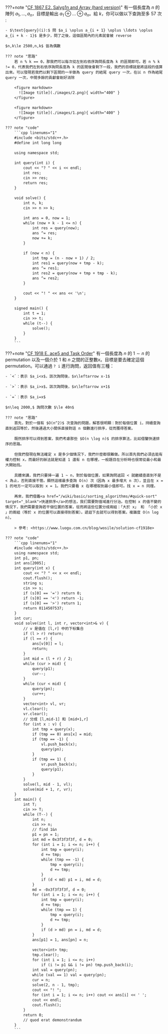???+note "[CF 1867 E2. Salyg1n and Array (hard version)](https://codeforces.com/contest/1867/problem/E2)"
	有一個長度為 $n$ 的陣列 $a_1,\ldots ,a_n$，目標是輸出 $a_1\oplus \ldots \oplus a_n$。給 $k$，你可以做以下查詢至多 57 次 :
	
	- $\text{query}(i):$ 問 $a_i \oplus a_{i + 1} \oplus \ldots \oplus a_{i + k - 1}$ 是多少，問了之後，這個區間內的元素就會被 reverse
	
	$n,k\le 2500,n,k$ 皆為偶數
	
	??? note "思路"
		若 n % k == 0，那我們可以每次從左到右依序詢問長度為 k 的區間即可。若 n % k != 0，代表我們左到右依序詢問長度為 k 的區間後會剩下一段，我們的目標就是將這段的值算出來。可以發現若我們以剩下區間的一半做為 query 的結尾 query 一次，在以 n 作為結尾 query 一次，中間多餘的貢獻會剛好消除
		
		<figure markdown>
	      ![Image title](./images/2.png){ width="400" }
	    </figure>
		
		<figure markdown>
	      ![Image title](./images/1.png){ width="400" }
	    </figure>
	    
	??? note "code"
		```cpp linenums="1"
		#include <bits/stdc++.h>
	    #define int long long
	
	    using namespace std;
	
	    int query(int i) {
	        cout << "? " << i << endl;
	        int res;
	        cin >> res;
	        return res;
	    }
	
	    void solve() {
	        int n, k;
	        cin >> n >> k;
	
	        int ans = 0, now = 1;
	        while (now + k - 1 <= n) {
	            int res = query(now);
	            ans ^= res;
	            now += k;
	        }
	
	        if (now < n) {
	            int tmp = (n - now + 1) / 2;
	            int res1 = query(now + tmp - k);
	            ans ^= res1;
	            int res2 = query(now + tmp + tmp - k);
	            ans ^= res2;
	        }
	
	        cout << "! " << ans << '\n';
	    }
	
	    signed main() {
	        int t = 1;
	        cin >> t;
	        while (t--) {
	            solve();
	        }
	    } 
	    ```
	    
???+note "[CF 1918 E. ace5 and Task Order](https://www.luogu.com.cn/problem/CF1918E)"
    有一個長度為 $n$ 的 $1\sim n$ 的 permutation 以及一個介於 $1$ 和 $n$ 之間的正整數$x$。目標是要去確定這個 permutation。可以通過 `? i` 進行詢問，返回值有三種：

    - `<`：表示 $a_i<x$，該次詢問後，$x\leftarrow x-1$

    - `>`：表示 $a_i>x$，該次詢問後，$x\leftarrow x+1$

    - `=`：表示 $a_i=x$

    $n\leq 2000,$ 詢問次數 $\le 40n$
    
    ??? note "思路"
    	首先，對於一個有 $O(n^2)$ 次查詢的問題，解答很明顯：對於每個位置 i，持續查詢直到返回等於，然後通過大小關係直接對這 n 個數進行排序，從而獲得答案。
    	
    	既然排序可以得到答案，我們考慮那些 $O(n \log n)$ 的排序算法，比如借鑒快速排序的思路。
    
    	但我們發現在無法確定 x 是多少個情況下，我們什麼都很難做。所以首先我們必須去能有權力控制 x，而最好的辦法就是知道 1 還有 n 在哪裡，一般題目在分析時也很常從最小和最大開始找。
    
		具體來講，我們只要掃一遍 1 ~ n，對於每個位置，如果詢問返回 < 就繼續查直到不是 < 為止，否則直接不管。顯然這樣最多查詢 O(n) 次（因為 x 最多增大 n 次），並且在 x = 1 的地方一定可以取到 x = 1。我們只要看 x 在哪裡取到最小值即可。找 x = n 同理。
		
		再來，我們借鑑<a href="/wiki/basic/sorting_algorithms/#quick-sort" target="_blank">快速排序</a>的想法，我们需要對值域進行分治。在控制 x 的值不變的情況下，我們需要查詢若干個位置的答案，從而將這些位置分成兩組：「大於 x」 和 「小於 x 」的兩組（等於 x 的位置可以直接得到答案）。遞迴下去就可以得到答案。複雜度 O(n log n)。
    	
    	> 參考: <https://www.luogu.com.cn/blog/wosile/solution-cf1918e>
    
    ??? note "code"
    	```cpp linenums="1"
    	#include <bits/stdc++.h>
        using namespace std;
        int p1, pn;
        int ans[2005];
        int query(int x) {
            cout << "? " << x << endl;
            cout.flush();
            string s;
            cin >> s;
            if (s[0] == '=') return 0;
            if (s[0] == '<') return -1;
            if (s[0] == '>') return 1;
            return 0114507537;
        }
        int cur;
        void solve(int l, int r, vector<int>& v) {
            // v 是值在 [l,r] 中的下标集合
            if (l > r) return;
            if (l == r) {
                ans[v[0]] = l;
                return;
            }
            int mid = (l + r) / 2;
            while (cur > mid) {
                query(p1);
                cur--;
            }
            while (cur < mid) {
                query(pn);
                cur++;
            }
            vector<int> vl, vr;
            vl.clear();
            vr.clear();
            // 分成 [l,mid-1] 和 [mid+1,r]
            for (int x : v) {
                int tmp = query(x);
                if (tmp == 0) ans[x] = mid;
                if (tmp == -1) {
                    vl.push_back(x);
                    query(pn);
                }
                if (tmp == 1) {
                    vr.push_back(x);
                    query(p1);
                }
            }
            solve(l, mid - 1, vl);
            solve(mid + 1, r, vr);
        }
        int main() {
            int T;
            cin >> T;
            while (T--) {
                int n;
                cin >> n;
                // find 1&n
                p1 = pn = 1;
                int md = 0x3f3f3f3f, d = 0;
                for (int i = 1; i <= n; i++) {
                    int tmp = query(i);
                    d += tmp;
                    while (tmp == -1) {
                        tmp = query(i);
                        d += tmp;
                    }
                    if (d < md) p1 = i, md = d;
                }
                md = -0x3f3f3f3f, d = 0;
                for (int i = 1; i <= n; i++) {
                    int tmp = query(i);
                    d += tmp;
                    while (tmp == 1) {
                        tmp = query(i);
                        d += tmp;
                    }
                    if (d > md) pn = i, md = d;
                }
                ans[p1] = 1, ans[pn] = n;

                vector<int> tmp;
                tmp.clear();
                for (int i = 1; i <= n; i++)
                    if (i != p1 && i != pn) tmp.push_back(i);
                int val = query(pn);
                while (val == 1) val = query(pn);
                cur = n;
                solve(2, n - 1, tmp);
                cout << "! ";
                for (int i = 1; i <= n; i++) cout << ans[i] << ' ';
                cout << endl;
                cout.flush();
            }
            return 0;
            // quod erat demonstrandum
        }
    	```
    	
